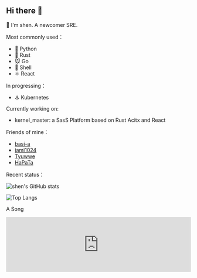 ## Hi there 👋

<!--
**cdog-shen/cdog-shen** is a ✨ _special_ ✨ repository because its `README.md` (this file) appears on your GitHub profile.

Here are some ideas to get you started:

- 🔭 I’m currently working on ...
- 🌱 I’m currently learning ...
- 👯 I’m looking to collaborate on ...
- 🤔 I’m looking for help with ...
- 💬 Ask me about ...
- 📫 How to reach me: ...
- 😄 Pronouns: ...
- ⚡ Fun fact: ...
-->

👋 I'm shen. A newcomer SRE.

Most commonly used：

- 🐍 Python
- 🦀 Rust
- 🐭 Go
- 🐚 Shell
- ⚛️ React

In progressing：

- ⚓ Kubernetes

Currently working on:

- kernel_master: a SasS Platform based on Rust Acitx and React

Friends of mine：

- [basi-a](https://github.com/basi-a)
- [jami1024](https://github.com/jami1024)
- [Tyuwwe](https://github.com/Tyuwwe)
- [HaPaTa](https://github.com/Passer-SJY)

Recent status：

![shen's GitHub stats](https://github-readme-stats.vercel.app/api?username=cdog-shen&show_icons=true) 

![Top Langs](https://github-readme-stats.vercel.app/api/top-langs/?username=cdog-shen&layout=donut&)

A Song

<iframe allow="autoplay *; encrypted-media *;" frameborder="0" height="150" style="width:100%;max-width:660px;overflow:hidden;background:transparent;" sandbox="allow-forms allow-popups allow-same-origin allow-scripts allow-storage-access-by-user-activation allow-top-navigation-by-user-activation" src="https://embed.music.apple.com/cn/album/%E8%88%9E%E6%9B%B2/1808903989?i=1808904267"></iframe>
